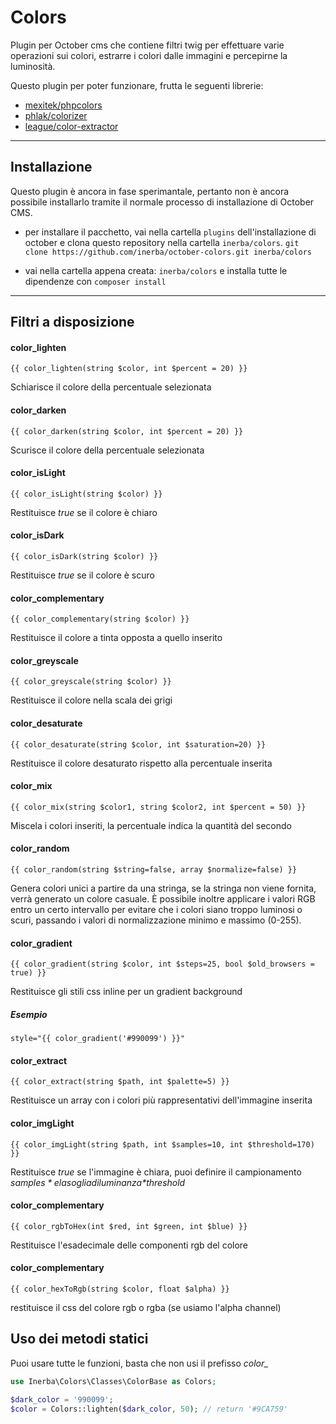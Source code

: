 Colors
===================
Plugin per October cms che contiene filtri twig per effettuare varie operazioni sui colori, estrarre i colori dalle immagini e percepirne la luminosità.

Questo plugin per poter funzionare, frutta le seguenti librerie:
 - [mexitek/phpcolors](https://github.com/mexitek/phpColors)
 - [phlak/colorizer](https://github.com/PHLAK/Colorizer)
 - [league/color-extractor](https://github.com/thephpleague/color-extractor)

--------------------

Installazione
-------------

Questo plugin è ancora in fase sperimantale, pertanto non è ancora possibile installarlo tramite il normale processo di installazione di October CMS.

 - per installare il pacchetto, vai nella cartella `plugins` dell'installazione di october e clona questo repository nella cartella `inerba/colors`.
	 `git clone https://github.com/inerba/october-colors.git inerba/colors`

 - vai nella cartella appena creata: `inerba/colors` e installa tutte le dipendenze con `composer install`

----------

## Filtri a disposizione

#### color\_lighten
`{{ color_lighten(string $color, int $percent = 20) }}`

Schiarisce il colore della percentuale selezionata

#### color\_darken
`{{ color_darken(string $color, int $percent = 20) }}`

Scurisce il colore della percentuale selezionata

#### color\_isLight
`{{ color_isLight(string $color) }}`

Restituisce *true* se il colore è chiaro

#### color\_isDark
`{{ color_isDark(string $color) }}`

Restituisce *true* se il colore è scuro

#### color\_complementary
`{{ color_complementary(string $color) }}`

Restituisce il colore a tinta opposta a quello inserito

#### color\_greyscale
`{{ color_greyscale(string $color) }}`

Restituisce il colore nella scala dei grigi

#### color\_desaturate
`{{ color_desaturate(string $color, int $saturation=20) }}`

Restituisce il colore desaturato rispetto alla percentuale inserita

#### color\_mix
`{{ color_mix(string $color1, string $color2, int $percent = 50) }}`

Miscela i colori inseriti, la percentuale indica la quantità del secondo

#### color\_random
`{{ color_random(string $string=false, array $normalize=false) }}`

Genera colori unici a partire da una stringa, se la stringa non viene fornita, verrà generato un colore casuale. È possibile inoltre applicare i valori RGB entro un certo intervallo per evitare che i colori siano troppo luminosi o scuri, passando i valori di normalizzazione minimo e massimo (0-255).

#### color\_gradient
`{{ color_gradient(string $color, int $steps=25, bool $old_browsers = true) }}`

Restituisce gli stili css inline per un gradient background

##### Esempio
```twig
style="{{ color_gradient('#990099') }}"
```

#### color\_extract
`{{ color_extract(string $path, int $palette=5) }}`

Restituisce un array con i colori più rappresentativi dell'immagine inserita

#### color\_imgLight
`{{ color_imgLight(string $path, int $samples=10, int $threshold=170) }}`

Restituisce *true* se l'immagine è chiara, puoi definire il campionamento *$samples* e la soglia di luminanza *$threshold*

#### color\_complementary
`{{ color_rgbToHex(int $red, int $green, int $blue) }}`

Restituisce l'esadecimale delle componenti rgb del colore

#### color\_complementary
`{{ color_hexToRgb(string $color, float $alpha) }}`

restituisce il css del colore rgb o rgba (se usiamo l'alpha channel)

## Uso dei metodi statici

Puoi usare tutte le funzioni, basta che non usi il prefisso *color_*

```php
use Inerba\Colors\Classes\ColorBase as Colors;

$dark_color = '990099';
$color = Colors::lighten($dark_color, 50); // return '#9CA759'
```